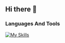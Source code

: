 ## Hi there 👋

### Languages And Tools
[![My Skills](https://skillicons.dev/icons?i=html,css,js,eclipse,java,sql,py	)](https://skillicons.dev)
<!--
**Kartik4356/Kartik4356** is a ✨ _special_ ✨ repository because its `README.md` (this file) appears on your GitHub profile.

Here are some ideas to get you started:

- 🔭 I’m currently working on ...
- 🌱 I’m currently learning ...
- 👯 I’m looking to collaborate on ...
- 🤔 I’m looking for help with ...
- 💬 Ask me about ...
- 📫 How to reach me: ...
- 😄 Pronouns: ...
- ⚡ Fun fact: ...
-->
